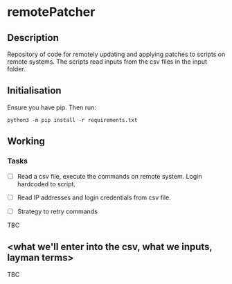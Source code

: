 # remotePatcher

## Description

Repository of code for remotely updating and applying patches to scripts on remote systems. The scripts read inputs from the csv files in the input folder.

## Initialisation

Ensure you have pip. Then run:

```
python3 -m pip install -r requirements.txt
```

## Working

### Tasks

- [ ] Read a csv file, execute the commands on remote system. Login hardcoded to script.

- [ ] Read IP addresses and login credentials from csv file.

- [ ] Strategy to retry commands

TBC

## <what we'll enter into the csv, what we inputs, layman terms>

TBC



